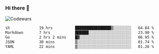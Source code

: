 ### Hi there 👋

![Codewars](https://www.codewars.com/users/omegaatt36/badges/small)

<!--START_SECTION:waka-->

```txt
sh             19 hrs          ████████████████▒░░░░░░░░   64.84 %
Markdown       7 hrs           ██████░░░░░░░░░░░░░░░░░░░   23.90 %
Go             2 hrs 2 mins    █▓░░░░░░░░░░░░░░░░░░░░░░░   06.95 %
JSON           30 mins         ▒░░░░░░░░░░░░░░░░░░░░░░░░   01.74 %
YAML           22 mins         ▒░░░░░░░░░░░░░░░░░░░░░░░░   01.26 %
```

<!--END_SECTION:waka-->

<!--
**omegaatt36/omegaatt36** is a ✨ _special_ ✨ repository because its `README.md` (this file) appears on your GitHub profile.

Here are some ideas to get you started:

- 🔭 I’m currently working on ...
- 🌱 I’m currently learning ...
- 👯 I’m looking to collaborate on ...
- 🤔 I’m looking for help with ...
- 💬 Ask me about ...
- 📫 How to reach me: ...
- 😄 Pronouns: ...
- ⚡ Fun fact: ...
-->
